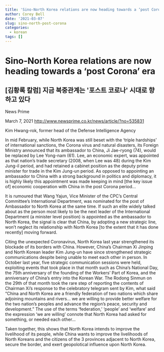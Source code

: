 ```yaml
---
title: 'Sino-North Korea relations are now heading towards a ‘post Corona’ era'
author: Corey Bell
date: '2021-03-07'
slug: sino-north-post-corona
categories:
  - korean
tags: []
---
```

# Sino-North Korea relations are now heading towards a ‘post Corona’ era

## [김황록 칼럼] 지금 북중관계는 '포스트 코로나' 시대로 향하고 있다
News Prime

March 7, 2021
http://www.newsprime.co.kr/news/article/?no=535831

Kim Hwang-rok, former head of the Defense Intelligence Agency

In mid February, while North Korea was still beset with the ‘triple hardships’ of international sanctions, the Corona virus and natural disasters, its Foreign Ministry announced that its ambassador to China, Ji Jae-ryong (74), would be replaced by Lee Yong-nam (61). Lee, an economic expert, was appointed as that nation’s trade secretary (2008, when Lee was 48) during the Kim Jung-il period, and had retained a cabinet position as the deputy prime minister for trade in the Kim Jung-un period. As opposed to appointing an ambassador to China with a strong background in politics and diplomacy, it is highly likely this appointment was made keeping in mind [the key issue of] economic cooperation with China in the post Corona period...   

It is rumoured that Wang Yajun, Vice Minister of the CPC’s Central Committee’s International Department, was nominated for the post of Ambassador to North Korea at the same time. If such an elite widely talked about as the person most likely to be the next leader of the International Department (a minister level position) is appointed as the ambassador to North Korea, the signal is clear that China, by adopting a new strategic line, won’t neglect its relationship with North Korea [to the extent that it has done recently] moving forward.  

Citing the unexpected Coronavirus, North Korea last year strengthened its blockade of its borders with China. However, China’s Chairman Xi Jinping and North Korean leader Kim Jung-un have since strengthened strategic communications despite being unable to meet each other in person. In October last year, five strategic communication sessions were held, exploiting events that took place in that month such as China’s National Day, the 75th anniversary of the founding of the Workers’ Part of Korea, and the anniversary of China’s entry into the Korean War. The Rodong Sinmun on the 29th of that month took the rare step of reporting the contents of Chairman Xi’s response to the celebratory telegram sent by Kim, what said “China and North Korea are a friendly federation of two nations which share adjoining mountains and rivers... we are willing to provide better welfare for the two nation’s peoples and advance the region’s peace, security and development.” The use of the terms ‘federation,’ ‘people’ and ‘welfare’ and the expression ‘we are willing’ connote that North Korea had asked for something, or needed each other...

Taken together, this shows that North Korea intends to improve the livelihood of its people, while China wants to improve the livelihoods of North Koreans and the citizens of the 3 provinces adjacent to North Korea, secure the border, and exert geopolotical influence upon North Korea.